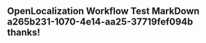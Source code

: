 <properties
ms.topic="hero-topic"
ms.test1="hero-topic"
ms.test2="test"/>

## OpenLocalization Workflow Test MarkDown a265b231-1070-4e14-aa25-37719fef094b thanks!
